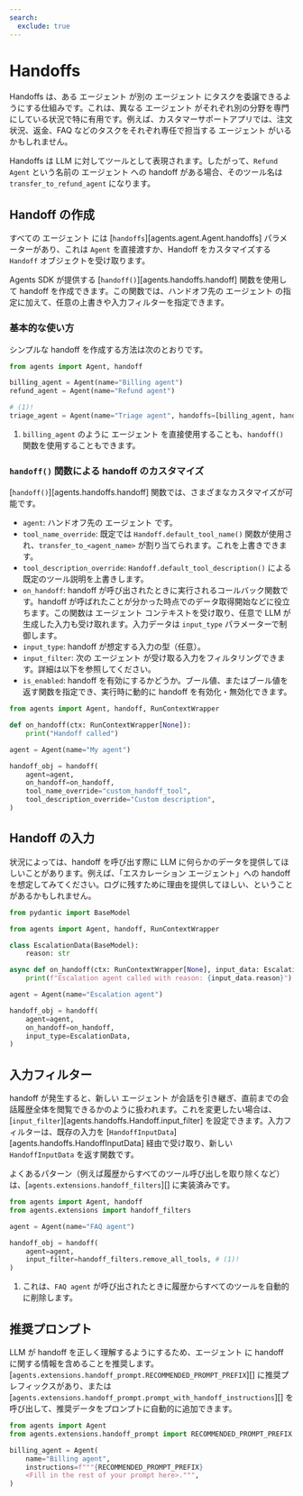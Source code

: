 ```yaml
---
search:
  exclude: true
---
```

# Handoffs

Handoffs は、ある エージェント が別の エージェント にタスクを委譲できるようにする仕組みです。これは、異なる エージェント がそれぞれ別の分野を専門にしている状況で特に有用です。例えば、カスタマーサポートアプリでは、注文状況、返金、FAQ などのタスクをそれぞれ専任で担当する エージェント がいるかもしれません。

Handoffs は LLM に対してツールとして表現されます。したがって、`Refund Agent` という名前の エージェント への handoff がある場合、そのツール名は `transfer_to_refund_agent` になります。

## Handoff の作成

すべての エージェント には [`handoffs`][agents.agent.Agent.handoffs] パラメーターがあり、これは `Agent` を直接渡すか、Handoff をカスタマイズする `Handoff` オブジェクトを受け取ります。

Agents SDK が提供する [`handoff()`][agents.handoffs.handoff] 関数を使用して handoff を作成できます。この関数では、ハンドオフ先の エージェント の指定に加えて、任意の上書きや入力フィルターを指定できます。

### 基本的な使い方

シンプルな handoff を作成する方法は次のとおりです。

```python
from agents import Agent, handoff

billing_agent = Agent(name="Billing agent")
refund_agent = Agent(name="Refund agent")

# (1)!
triage_agent = Agent(name="Triage agent", handoffs=[billing_agent, handoff(refund_agent)])
```

1. `billing_agent` のように エージェント を直接使用することも、`handoff()` 関数を使用することもできます。

### `handoff()` 関数による handoff のカスタマイズ

[`handoff()`][agents.handoffs.handoff] 関数では、さまざまなカスタマイズが可能です。

-   `agent`: ハンドオフ先の エージェント です。
-   `tool_name_override`: 既定では `Handoff.default_tool_name()` 関数が使用され、`transfer_to_<agent_name>` が割り当てられます。これを上書きできます。
-   `tool_description_override`: `Handoff.default_tool_description()` による既定のツール説明を上書きします。
-   `on_handoff`: handoff が呼び出されたときに実行されるコールバック関数です。handoff が呼ばれたことが分かった時点でのデータ取得開始などに役立ちます。この関数は エージェント コンテキストを受け取り、任意で LLM が生成した入力も受け取れます。入力データは `input_type` パラメーターで制御します。
-   `input_type`: handoff が想定する入力の型（任意）。
-   `input_filter`: 次の エージェント が受け取る入力をフィルタリングできます。詳細は以下を参照してください。
-   `is_enabled`: handoff を有効にするかどうか。ブール値、またはブール値を返す関数を指定でき、実行時に動的に handoff を有効化・無効化できます。

```python
from agents import Agent, handoff, RunContextWrapper

def on_handoff(ctx: RunContextWrapper[None]):
    print("Handoff called")

agent = Agent(name="My agent")

handoff_obj = handoff(
    agent=agent,
    on_handoff=on_handoff,
    tool_name_override="custom_handoff_tool",
    tool_description_override="Custom description",
)
```

## Handoff の入力

状況によっては、handoff を呼び出す際に LLM に何らかのデータを提供してほしいことがあります。例えば、「エスカレーション エージェント」への handoff を想定してみてください。ログに残すために理由を提供してほしい、ということがあるかもしれません。

```python
from pydantic import BaseModel

from agents import Agent, handoff, RunContextWrapper

class EscalationData(BaseModel):
    reason: str

async def on_handoff(ctx: RunContextWrapper[None], input_data: EscalationData):
    print(f"Escalation agent called with reason: {input_data.reason}")

agent = Agent(name="Escalation agent")

handoff_obj = handoff(
    agent=agent,
    on_handoff=on_handoff,
    input_type=EscalationData,
)
```

## 入力フィルター

handoff が発生すると、新しい エージェント が会話を引き継ぎ、直前までの会話履歴全体を閲覧できるかのように扱われます。これを変更したい場合は、[`input_filter`][agents.handoffs.Handoff.input_filter] を設定できます。入力フィルターは、既存の入力を [`HandoffInputData`][agents.handoffs.HandoffInputData] 経由で受け取り、新しい `HandoffInputData` を返す関数です。

よくあるパターン（例えば履歴からすべてのツール呼び出しを取り除くなど）は、[`agents.extensions.handoff_filters`][] に実装済みです。

```python
from agents import Agent, handoff
from agents.extensions import handoff_filters

agent = Agent(name="FAQ agent")

handoff_obj = handoff(
    agent=agent,
    input_filter=handoff_filters.remove_all_tools, # (1)!
)
```

1. これは、`FAQ agent` が呼び出されたときに履歴からすべてのツールを自動的に削除します。

## 推奨プロンプト

LLM が handoff を正しく理解するようにするため、エージェント に handoff に関する情報を含めることを推奨します。[`agents.extensions.handoff_prompt.RECOMMENDED_PROMPT_PREFIX`][] に推奨プレフィックスがあり、または [`agents.extensions.handoff_prompt.prompt_with_handoff_instructions`][] を呼び出して、推奨データをプロンプトに自動的に追加できます。

```python
from agents import Agent
from agents.extensions.handoff_prompt import RECOMMENDED_PROMPT_PREFIX

billing_agent = Agent(
    name="Billing agent",
    instructions=f"""{RECOMMENDED_PROMPT_PREFIX}
    <Fill in the rest of your prompt here>.""",
)
```